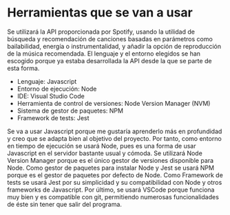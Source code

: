 # Herramientas que se van a usar
Se utilizará la API proporcionada por Spotify, usando la utilidad de búsqueda y recomendación de canciones basadas en parámetros como bailabilidad, energía o instrumentalidad, y añadir la opción de reproducción de la música recomendada. El lenguaje y el entorno  elegidos se han escogido porque ya estaba desarrollada la API desde la que se parte de esta forma.

- Lenguaje: Javascript
- Entorno de ejecución: Node
- IDE: Visual Studio Code
- Herramienta de control de versiones: Node Version Manager (NVM)
- Sistema de gestor de paquetes: NPM
- Framework de tests: Jest

Se va a usar Javascript porque me gustaría aprenderlo más en profundidad y creo que se adapta bien al objetivo del proyecto.
Por tanto, como entorno en tiempo de ejecución se usará Node, pues es una forma de usar Javascript en el servidor bastante usual y cómoda.
Se utilizará Node Version Manager porque es el único gestor de versiones disponible para Node.
Como gestor de paquetes para instalar Node y Jest se usará NPM porque es el gestor de paquetes por defecto de Node.
Como Framework de tests se usará Jest por su simplicidad y su compatibilidad con Node y otros frameworks de Javascript.
Por último, se usará VSCode porque funciona muy bien y es compatible con git, permitiendo numerosas funcionalidades de éste sin tener que salir del programa.